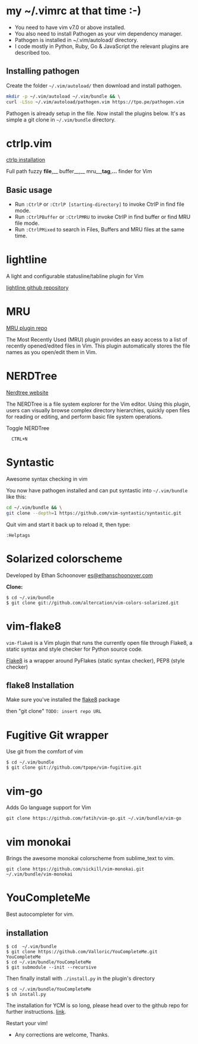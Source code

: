 # my ~/.vimrc at that time :-)

* You need to have vim v7.0 or above installed.
* You also need to install Pathogen as your vim dependency manager.
* Pathogen is installed in ~/.vim/autoload/ directory.
* I code mostly in Python, Ruby, Go & JavaScript the relevant plugins are described too.

## Installing pathogen
Create the folder `~/.vim/autoload/` then download and install pathogen.

```sh
mkdir -p ~/.vim/autoload ~/.vim/bundle && \
curl -LSso ~/.vim/autoload/pathogen.vim https://tpo.pe/pathogen.vim
```

Pathogen is already setup in the file. Now install the plugins below.
It's as simple a git clone <plugin> in `~/.vim/bundle` directory.  

# ctrlp.vim

[ctrlp installation](http://ctrlpvim.github.com/ctrlp.vim#installation)

Full path fuzzy __file__,__ buffer__,__ mru__,__tag__,__...__ finder for Vim

## Basic usage
* Run `:CtrlP` or `:CtrlP [starting-directory]` to invoke CtrlP in find file mode.
* Run `:CtrlPBuffer` or `:CtrlPMRU` to invoke CtrlP in find buffer or find MRU file mode.
* Run `:CtrlPMixed` to search in Files, Buffers and MRU files at the same time.

# lightline
A light and configurable statusline/tabline plugin for Vim

[lightline github repository](https://github.com/itchyny/lightline.vim)

# MRU

[MRU plugin repo](http://github.com/yegappan/mru) 

The Most Recently Used (MRU) plugin provides an easy access to a list of
recently opened/edited files in Vim. This plugin automatically stores the
file names as you open/edit them in Vim.

# NERDTree

[Nerdtree website](https://scrooloose/nerdtree.git)

The NERDTree is a file system explorer for the Vim editor. Using this plugin,
users can visually browse complex directory hierarchies, quickly open files for
reading or editing, and perform basic file system operations.

Toggle NERDTree

```
  CTRL+N
```

# Syntastic

Awesome syntax checking in vim

You now have pathogen installed and can put syntastic into `~/.vim/bundle` like
this:

```sh
cd ~/.vim/bundle && \
git clone --depth=1 https://github.com/vim-syntastic/syntastic.git
```

Quit vim and start it back up to reload it, then type:

```vim
:Helptags
```

# Solarized colorscheme

Developed by Ethan Schoonover <es@ethanschoonover.com>

  **Clone:**

    $ cd ~/.vim/bundle
    $ git clone git://github.com/altercation/vim-colors-solarized.git

# vim-flake8

`vim-flake8` is a Vim plugin that runs the currently open file through Flake8,
a static syntax and style checker for Python source code.

[Flake8](https://pypi.python.org/pypi/flake8/) is a wrapper around PyFlakes
(static syntax checker), PEP8 (style checker)

## flake8 Installation

Make sure you've installed the
[flake8](https://pypi.python.org/pypi/flake8/) package

then "git clone"    `TODO: insert repo URL`


# Fugitive Git wrapper

Use git from the comfort of vim

```
$ cd ~/.vim/bundle
$ git clone git://github.com/tpope/vim-fugitive.git
```

# vim-go

Adds Go language support for Vim

```
git clone https://github.com/fatih/vim-go.git ~/.vim/bundle/vim-go
```

# vim monokai

Brings the awesome monokai colorscheme from sublime_text to vim.

```
git clone https://github.com/sickill/vim-monokai.git ~/.vim/bundle/vim-monokai
```

# YouCompleteMe

Best autocompleter for vim. 

## installation

```
$ cd  ~/.vim/bundle
$ git clone https://github.com/Valloric/YouCompleteMe.git YouCompleteMe
$ cd ~/.vim/bundle/YouCompleteMe
$ git submodule --init --recursive

```

Then finally install with `./install.py` in the plugin's directory

```
$ cd ~/.vim/bundle/YouCompleteMe
$ sh install.py

```

The installation for YCM is so long, please head over to the github repo
for further instructions. [link]('https://github.com/Valloric/YouCompleteMe').


Restart your vim!

* Any corrections are welcome, Thanks.
